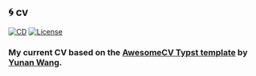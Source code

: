 ## :cyclone: **cv**

[![CD][cd-shield]][cd-url]
[![License][license-shield]][license-url]

### My current CV based on the [AwesomeCV Typst template](https://github.com/mintyfrankie/AwesomeCV-Typst) by [Yunan Wang](https://github.com/mintyfrankie).

<!-- MARKDOWN LINKS -->

[cd-shield]: https://img.shields.io/github/actions/workflow/status/tensorush/cv/cd.yaml?branch=main&style=for-the-badge&logo=github&label=Cd&labelColor=black
[cd-url]: https://github.com/tensorush/cv/blob/main/.github/workflows/cd.yaml
[license-shield]: https://img.shields.io/github/license/tensorush/cv.svg?style=for-the-badge&labelColor=black
[license-url]: https://github.com/tensorush/cv/blob/main/LICENSE.md
